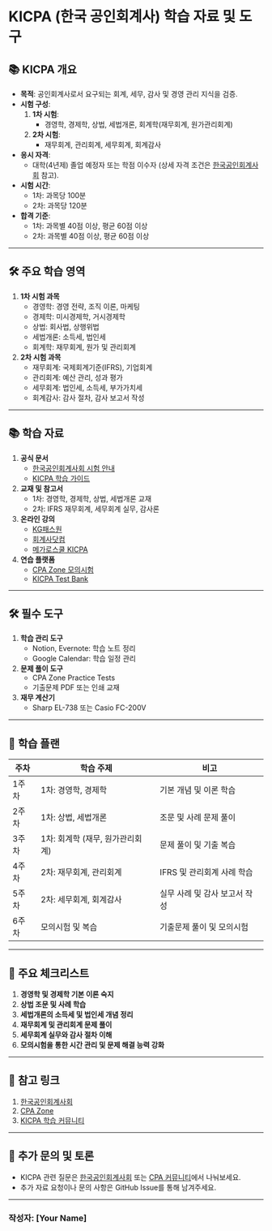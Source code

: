 # KICPA (한국 공인회계사) 학습 자료 및 도구

## 📚 KICPA 개요
- **목적**: 공인회계사로서 요구되는 회계, 세무, 감사 및 경영 관리 지식을 검증.
- **시험 구성**:
  1. **1차 시험**:
     - 경영학, 경제학, 상법, 세법개론, 회계학(재무회계, 원가관리회계)
  2. **2차 시험**:
     - 재무회계, 관리회계, 세무회계, 회계감사
- **응시 자격**: 
  - 대학(4년제) 졸업 예정자 또는 학점 이수자 (상세 자격 조건은 [한국공인회계사회](https://www.kicpa.or.kr/) 참고).
- **시험 시간**:
  - 1차: 과목당 100분
  - 2차: 과목당 120분
- **합격 기준**:
  - 1차: 과목별 40점 이상, 평균 60점 이상
  - 2차: 과목별 40점 이상, 평균 60점 이상

---

## 🛠️ 주요 학습 영역
1. **1차 시험 과목**
   - 경영학: 경영 전략, 조직 이론, 마케팅
   - 경제학: 미시경제학, 거시경제학
   - 상법: 회사법, 상행위법
   - 세법개론: 소득세, 법인세
   - 회계학: 재무회계, 원가 및 관리회계
2. **2차 시험 과목**
   - 재무회계: 국제회계기준(IFRS), 기업회계
   - 관리회계: 예산 관리, 성과 평가
   - 세무회계: 법인세, 소득세, 부가가치세
   - 회계감사: 감사 절차, 감사 보고서 작성

---

## 📚 학습 자료
1. **공식 문서**
   - [한국공인회계사회 시험 안내](https://www.kicpa.or.kr/)
   - [KICPA 학습 가이드](https://www.kicpa.or.kr/kicpa/)
2. **교재 및 참고서**
   - 1차: 경영학, 경제학, 상법, 세법개론 교재
   - 2차: IFRS 재무회계, 세무회계 실무, 감사론
3. **온라인 강의**
   - [KG패스원](https://www.kgpassone.com/)
   - [회계사닷컴](https://www.cpaexam.co.kr/)
   - [메가로스쿨 KICPA](https://cpa.megastudy.net/)
4. **연습 플랫폼**
   - [CPA Zone 모의시험](https://www.cpa-zone.com/)
   - [KICPA Test Bank](https://testbank.kicpa.co.kr/)

---

## 🛠️ 필수 도구
1. **학습 관리 도구**
   - Notion, Evernote: 학습 노트 정리
   - Google Calendar: 학습 일정 관리
2. **문제 풀이 도구**
   - CPA Zone Practice Tests
   - 기출문제 PDF 또는 인쇄 교재
3. **재무 계산기**
   - Sharp EL-738 또는 Casio FC-200V

---

## 📝 학습 플랜
| 주차  | 학습 주제                          | 비고                                  |
|-------|-----------------------------------|---------------------------------------|
| 1주차 | 1차: 경영학, 경제학               | 기본 개념 및 이론 학습               |
| 2주차 | 1차: 상법, 세법개론               | 조문 및 사례 문제 풀이               |
| 3주차 | 1차: 회계학 (재무, 원가관리회계)  | 문제 풀이 및 기출 복습               |
| 4주차 | 2차: 재무회계, 관리회계           | IFRS 및 관리회계 사례 학습           |
| 5주차 | 2차: 세무회계, 회계감사           | 실무 사례 및 감사 보고서 작성        |
| 6주차 | 모의시험 및 복습                  | 기출문제 풀이 및 모의시험            |

---

## 📑 주요 체크리스트
1. **경영학 및 경제학 기본 이론 숙지**
2. **상법 조문 및 사례 학습**
3. **세법개론의 소득세 및 법인세 개념 정리**
4. **재무회계 및 관리회계 문제 풀이**
5. **세무회계 실무와 감사 절차 이해**
6. **모의시험을 통한 시간 관리 및 문제 해결 능력 강화**

---

## 📌 참고 링크
1. [한국공인회계사회](https://www.kicpa.or.kr/)
2. [CPA Zone](https://www.cpa-zone.com/)
3. [KICPA 학습 커뮤니티](https://cafe.naver.com/kicpa)

---

## 💬 추가 문의 및 토론
- KICPA 관련 질문은 [한국공인회계사회](https://www.kicpa.or.kr/) 또는 [CPA 커뮤니티](https://cafe.naver.com/kicpa)에서 나눠보세요.
- 추가 자료 요청이나 문의 사항은 GitHub Issue를 통해 남겨주세요.

---

### 작성자: **[Your Name]**
